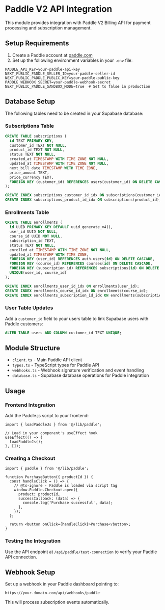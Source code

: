 # Paddle V2 API Integration

This module provides integration with Paddle V2 Billing API for payment processing and subscription management.

## Setup Requirements

1. Create a Paddle account at [paddle.com](https://www.paddle.com/)
2. Set up the following environment variables in your `.env` file:

```env
PADDLE_API_KEY=your-paddle-api-key
NEXT_PUBLIC_PADDLE_SELLER_ID=your-paddle-seller-id
NEXT_PUBLIC_PADDLE_PUBLIC_KEY=your-paddle-public-key
PADDLE_WEBHOOK_SECRET=your-paddle-webhook-secret
NEXT_PUBLIC_PADDLE_SANDBOX_MODE=true  # Set to false in production
```

## Database Setup

The following tables need to be created in your Supabase database:

### Subscriptions Table

```sql
CREATE TABLE subscriptions (
  id TEXT PRIMARY KEY,
  customer_id TEXT NOT NULL,
  product_id TEXT NOT NULL,
  status TEXT NOT NULL,
  created_at TIMESTAMP WITH TIME ZONE NOT NULL,
  updated_at TIMESTAMP WITH TIME ZONE NOT NULL,
  next_bill_date TIMESTAMP WITH TIME ZONE,
  price_amount TEXT,
  price_currency TEXT,
  FOREIGN KEY (customer_id) REFERENCES users(customer_id) ON DELETE CASCADE
);

CREATE INDEX subscriptions_customer_id_idx ON subscriptions(customer_id);
CREATE INDEX subscriptions_product_id_idx ON subscriptions(product_id);
```

### Enrollments Table

```sql
CREATE TABLE enrollments (
  id UUID PRIMARY KEY DEFAULT uuid_generate_v4(),
  user_id UUID NOT NULL,
  course_id UUID NOT NULL,
  subscription_id TEXT,
  status TEXT NOT NULL,
  enrolled_at TIMESTAMP WITH TIME ZONE NOT NULL,
  updated_at TIMESTAMP WITH TIME ZONE,
  FOREIGN KEY (user_id) REFERENCES auth.users(id) ON DELETE CASCADE,
  FOREIGN KEY (course_id) REFERENCES courses(id) ON DELETE CASCADE,
  FOREIGN KEY (subscription_id) REFERENCES subscriptions(id) ON DELETE SET NULL,
  UNIQUE(user_id, course_id)
);

CREATE INDEX enrollments_user_id_idx ON enrollments(user_id);
CREATE INDEX enrollments_course_id_idx ON enrollments(course_id);
CREATE INDEX enrollments_subscription_id_idx ON enrollments(subscription_id);
```

### User Table Updates

Add a `customer_id` field to your users table to link Supabase users with Paddle customers:

```sql
ALTER TABLE users ADD COLUMN customer_id TEXT UNIQUE;
```

## Module Structure

- `client.ts` - Main Paddle API client
- `types.ts` - TypeScript types for Paddle API
- `webhooks.ts` - Webhook signature verification and event handling
- `database.ts` - Supabase database operations for Paddle integration

## Usage

### Frontend Integration

Add the Paddle.js script to your frontend:

```tsx
import { loadPaddleJs } from '@/lib/paddle';

// Load in your component's useEffect hook
useEffect(() => {
  loadPaddleJs();
}, []);
```

### Creating a Checkout

```tsx
import { paddle } from '@/lib/paddle';

function PurchaseButton({ productId }) {
  const handleClick = () => {
    // @ts-ignore - Paddle is loaded via script tag
    window.Paddle.Checkout.open({
      product: productId,
      successCallback: (data) => {
        console.log('Purchase successful', data);
      },
    });
  };

  return <button onClick={handleClick}>Purchase</button>;
}
```

### Testing the Integration

Use the API endpoint at `/api/paddle/test-connection` to verify your Paddle API connection.

## Webhook Setup

Set up a webhook in your Paddle dashboard pointing to:

```
https://your-domain.com/api/webhooks/paddle
```

This will process subscription events automatically.
